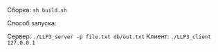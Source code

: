 Сборка: ```sh build.sh```

Способ запуска: 

Сервер: ```./LLP3_server -p file.txt db/out.txt```
Клиент: ```./LLP3_client 127.0.0.1```
